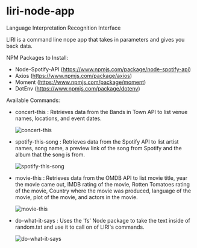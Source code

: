 # liri-node-app
Language Interpretation Recognition Interface

LIRI is a command line nope app that takes in parameters and gives you back data.

NPM Packages to Install:
- Node-Spotify-API (https://www.npmjs.com/package/node-spotify-api)
- Axios (https://www.npmjs.com/package/axios)
- Moment (https://www.npmjs.com/package/moment)
- DotEnv (https://www.npmjs.com/package/dotenv)

Available Commands:
- concert-this <band name> : Retrieves data from the Bands in Town API to list venue names, locations, and event dates.
  
  ![concert-this](https://github.com/mwmcguire/liri-node-app/tree/master/images/concert-this.png)
  
- spotify-this-song <song name> : Retrieves data from the Spotify API to list artist names, song name, a preview link of the song from Spotify and the album that the song is from.
  
  ![spotify-this-song](https://github.com/mwmcguire/liri-node-app/tree/master/images/spotify-this-song.png)
  
- movie-this <movie name> : Retrieves data from the OMDB API to list movie title, year the movie came out, IMDB rating of the movie, Rotten Tomatoes rating of the movie, Country where the movie was produced, language of the movie, plot of the movie, and actors in the movie.
  
  ![movie-this](https://github.com/mwmcguire/liri-node-app/tree/master/images/movie-this.png)
  
- do-what-it-says : Uses the 'fs' Node package to take the text inside of random.txt and use it to call on of LIRI's commands.

  ![do-what-it-says](https://github.com/mwmcguire/liri-node-app/tree/master/images/do-what-it-says.png)

